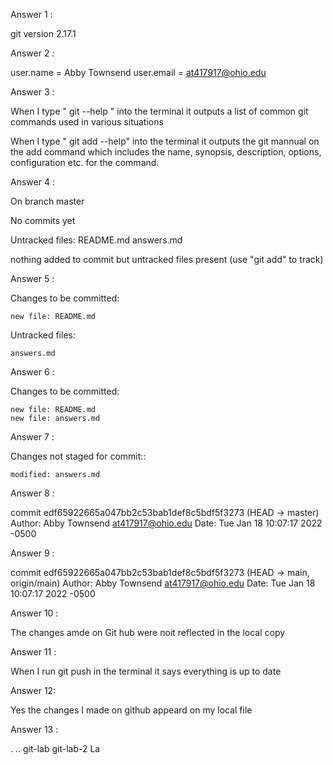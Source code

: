 Answer 1 : 

git version 2.17.1

Answer 2 : 

user.name = Abby Townsend
user.email = at417917@ohio.edu

Answer 3 : 

When I type " git --help " into the terminal it outputs a list of common git commands used in various situations

When I type " git add --help" into the terminal it outputs the git mannual on the add command which includes the name, synopsis, description, options, configuration etc. for the command.

Answer 4 : 

On branch master

No commits yet

Untracked files:
	README.md
	answers.md

nothing added to commit but untracked files present (use "git add" to track)

Answer 5 : 

Changes to be committed:
	
	new file: README.md

Untracked files:

	answers.md

Answer 6 : 

Changes to be committed:

	new file: README.md
	new file: answers.md


Answer 7 : 

Changes not staged for commit::

	modified: answers.md


Answer 8 : 

commit edf65922665a047bb2c53bab1def8c5bdf5f3273 (HEAD -> master)
Author: Abby Townsend <at417917@ohio.edu>
Date:   Tue Jan 18 10:07:17 2022 -0500

Answer 9 : 

commit edf65922665a047bb2c53bab1def8c5bdf5f3273 (HEAD -> main, origin/main)
Author: Abby Townsend <at417917@ohio.edu>
Date:   Tue Jan 18 10:07:17 2022 -0500



Answer 10 : 

The changes amde on Git hub were noit reflected in the local copy

Answer 11 : 

When I run git push in the terminal it says everything is up to date

Answer 12:
 
 Yes the changes I made on github appeard on my local file

 Answer 13 : 

 .  ..  git-lab	git-lab-2  La
